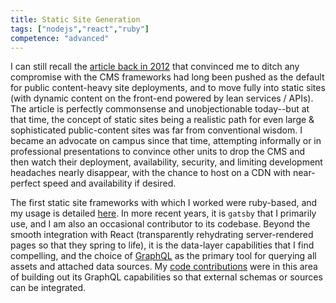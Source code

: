 ```yaml
---
title: Static Site Generation
tags: ["nodejs","react","ruby"]
competence: "advanced"
---
```


I can still recall the [article back in 2012](https://www.medium.com/devseed/how-we-build-cms-free-websites-d7e19d94a0ff) that convinced me to ditch any compromise with the CMS frameworks had long been pushed as the default for public content-heavy site deployments, and to move fully into static sites (with dynamic content on the front-end powered by lean services / APIs). The article is perfectly commonsense and unobjectionable today--but at that time, the concept of static sites being a realistic path for even large & sophisticated public-content sites was far from conventional wisdom. I became an advocate on campus since that time, attempting informally or in professional presentations to convince other units to drop the CMS and then watch their deployment, availability, security, and limiting development headaches nearly disappear, with the chance to host on a CDN with near-perfect speed and availability if desired. 

The first static site frameworks with which I worked were ruby-based, and my usage is detailed [here](/technologies/ruby). In more recent years, it is `gatsby` that I primarily use, and I am also an occasional contributor to its codebase. Beyond the smooth integration with React (transparently rehydrating server-rendered pages so that they spring to life), it is the data-layer capabilities that I find compelling, and the choice of [GraphQL](/technologies/graphql) as the primary tool for querying all assets and attached data sources. My [code contributions](https://github.com/gatsbyjs/gatsby/pull/2452) were in this area of building out its GraphQL capabilities so that external schemas or sources can be integrated. 
